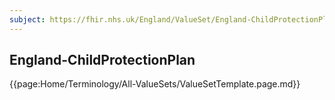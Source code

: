 ```yaml
---
subject: https://fhir.nhs.uk/England/ValueSet/England-ChildProtectionPlan
---
```


## England-ChildProtectionPlan

{{page:Home/Terminology/All-ValueSets/ValueSetTemplate.page.md}}